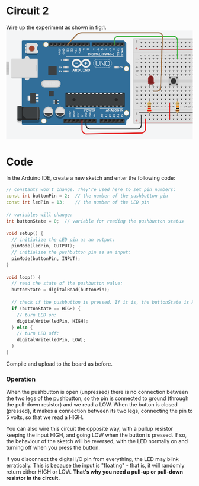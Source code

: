 # Circuit 2

Wire up the experiment as shown in fig.1.
<img src="./img/image-20230126155437052.png" alt="image-20230126155437052" style="zoom: 67%;" />  

# Code
In the Arduino IDE, create a new sketch and enter the following code:

```c++
// constants won't change. They're used here to set pin numbers:
const int buttonPin = 2;  // the number of the pushbutton pin
const int ledPin = 13;    // the number of the LED pin

// variables will change:
int buttonState = 0;  // variable for reading the pushbutton status

void setup() {
  // initialize the LED pin as an output:
  pinMode(ledPin, OUTPUT);
  // initialize the pushbutton pin as an input:
  pinMode(buttonPin, INPUT);
}

void loop() {
  // read the state of the pushbutton value:
  buttonState = digitalRead(buttonPin);

  // check if the pushbutton is pressed. If it is, the buttonState is HIGH:
  if (buttonState == HIGH) {
    // turn LED on:
    digitalWrite(ledPin, HIGH);
  } else {
    // turn LED off:
    digitalWrite(ledPin, LOW);
  }
}

```

Compile and upload to the board as before. 

### Operation

When the pushbutton is open (unpressed) there is no connection between the two legs of the pushbutton, so the pin is connected to ground (through the pull-down resistor) and we read a LOW. When the button is closed (pressed), it makes a connection between its two legs, connecting the pin to 5 volts, so that we read a HIGH.

You can also wire this circuit the opposite way, with a pullup resistor keeping the input HIGH, and going LOW when the button is pressed. If so, the behaviour of the sketch will be reversed, with the LED normally on and turning off when you press the button.

If you disconnect the digital I/O pin from everything, the LED may blink erratically. This is because the input is "floating" - that is, it will randomly return either HIGH or LOW. **That's why you need a pull-up or pull-down resistor in the circuit.**
